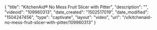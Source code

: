 {
    "title": "KitchenAid&reg; No Mess Fruit Slicer with Pitter",
    "description": "",
    "videoid": "109960313",
    "date_created": "1502517019",
    "date_modified": "1504247456",
    "type": "captivate",
    "layout": "video",
    "url": "\/v\/kitchenaid-no-mess-fruit-slicer-with-pitter\/109960313"
}